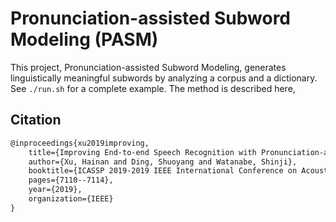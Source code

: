 # Pronunciation-assisted Subword Modeling (PASM)

This project, Pronunciation-assisted Subword Modeling, generates linguistically
meaningful subwords by analyzing a corpus and a dictionary. See `./run.sh` for a
complete example. The method is described here,

## Citation

```latex
@inproceedings{xu2019improving,
    title={Improving End-to-end Speech Recognition with Pronunciation-assisted Sub-word Modeling},
    author={Xu, Hainan and Ding, Shuoyang and Watanabe, Shinji},
    booktitle={ICASSP 2019-2019 IEEE International Conference on Acoustics, Speech and Signal Processing (ICASSP)},
    pages={7110--7114},
    year={2019},
    organization={IEEE}
}
```
